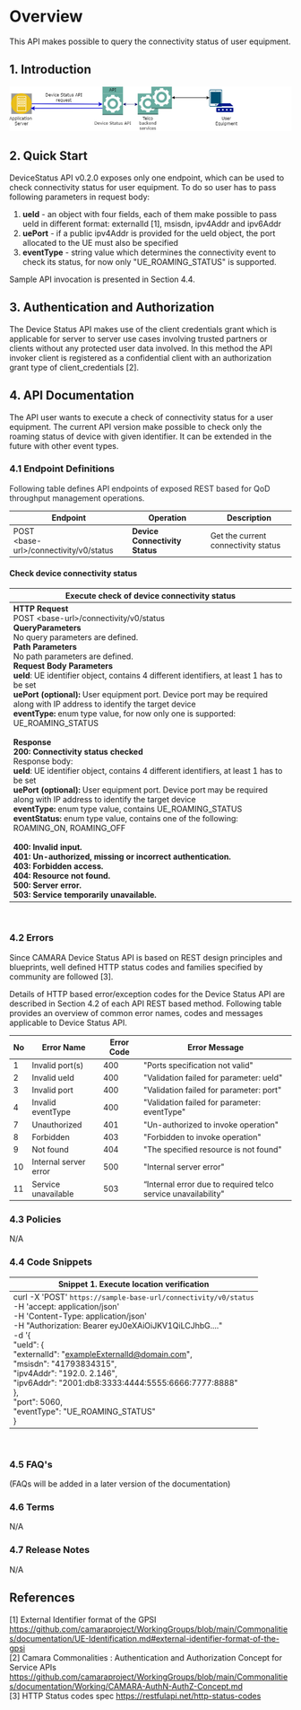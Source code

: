 # Overview
This API makes possible to query the connectivity status of user equipment.

## 1\. Introduction
<img src="resources/DeviceStatus_Connectivity_diagram.png">

## 2\. Quick Start
DeviceStatus API v0.2.0 exposes only one endpoint, which can be used to check connectivity status for user equipment. To do so user has to pass following parameters in request body:
1. **ueId** - an object with four fields, each of them make possible to pass ueId in different format: externalId [1], msisdn, ipv4Addr and ipv6Addr
2. **uePort** - if a public ipv4Addr is provided for the ueId object, the port allocated to the UE must also be specified
2. **eventType** - string value which determines the connectivity event to check its status, for now only "UE_ROAMING_STATUS" is supported.

Sample API invocation is presented in Section 4.4.

## 3\. Authentication and Authorization
The Device Status API makes use of the client credentials grant which is applicable for server to server use cases involving trusted partners or clients without any protected user data involved. In this method the API invoker client is registered as a confidential client with an authorization grant type of client_credentials [2].

## 4\. API Documentation
The API user wants to execute a check of connectivity status for a user equipment. The current API version make possible to check only the roaming status of device with given identifier. It can be extended in the future with other event types.


### 4.1 Endpoint Definitions

<span class="colour" style="color:rgb(23, 43, 77)"><span class="colour" style="color:rgb(36, 41, 47)">Following table
defines API endpoints of exposed REST based for QoD throughput management operations. </span></span>

| **Endpoint**                            | **Operation**             | **Description**               |
|-----------------------------------------|---------------------------|-------------------------------|
| POST<br>  \<base-url>/connectivity/v0/status | **Device Connectivity Status** | Get the current connectivity status |

#### **Check device connectivity status**

| **Execute check of device connectivity status**                                                                                                                                                                                                                                                                                                                                                                                                                                                                                                                                                                                                                                                                                                                                                                                                                                                                                                                                                                                                                                                                                                                                                                                                                                           |
|-------------------------------------------------------------------------------------------------------------------------------------------------------------------------------------------------------------------------------------------------------------------------------------------------------------------------------------------------------------------------------------------------------------------------------------------------------------------------------------------------------------------------------------------------------------------------------------------------------------------------------------------------------------------------------------------------------------------------------------------------------------------------------------------------------------------------------------------------------------------------------------------------------------------------------------------------------------------------------------------------------------------------------------------------------------------------------------------------------------------------------------------------------------------------------------------------------------------------------------------------------------------------------------------|
| **HTTP Request**<br> POST \<base-url>/connectivity/v0/status<br>**QueryParameters**<br> No query parameters are defined.<br>**Path Parameters**<br> No path parameters are defined.<br>**Request Body Parameters**<br> **ueId**: UE identifier object, contains 4 different identifiers, at least 1 has to be set<br> **uePort (optional):** User equipment port. Device port may be required along with IP address to identify the target device <br> **eventType:** enum type value, for now only one is supported: UE_ROAMING_STATUS<br><br>**Response**<br> **200: Connectivity status checked**<br>  Response body:<br> **ueId**: UE identifier object, contains 4 different identifiers, at least 1 has to be set<br> **uePort (optional):** User equipment port. Device port may be required along with IP address to identify the target device <br> **eventType:** enum type value, contains UE_ROAMING_STATUS <br> **eventStatus:** enum type value, contains one of the following: ROAMING_ON, ROAMING_OFF <br><br> **400:** **Invalid input.**<br> **401:** **Un-authorized, missing or incorrect authentication.**<br> **403:** **Forbidden access.**<br> **404:** **Resource not found.**<br>  **500:** **Server error.**<br> **503:** **Service temporarily unavailable.** |
<br>

### 4.2 Errors

Since CAMARA Device Status API is based on REST design principles and blueprints, well defined HTTP status
codes and families specified by community are followed [3].

Details of HTTP based error/exception codes for the Device Status API are described in Section 4.2 of each API REST based method.
Following table provides an overview of common error names, codes and messages applicable to Device Status API.

| No  | Error Name            | Error Code | Error Message                                                 |
|-----|-----------------------|------------|---------------------------------------------------------------|
| 1   | Invalid port(s)       | 400        | "Ports specification not valid"                               |
| 2   | Invalid ueId          | 400        | "Validation failed for parameter: ueId"                       |
| 3   | Invalid port          | 400        | "Validation failed for parameter: port"                       |
| 4   | Invalid eventType     | 400        | "Validation failed for parameter: eventType"                  |
| 7   | Unauthorized          | 401        | "Un-authorized to invoke operation"                           |
| 8   | Forbidden             | 403        | "Forbidden to invoke operation"                               |
| 9   | Not found             | 404        | "The specified resource is not found"                         |
| 10  | Internal server error | 500        | "Internal server error"                                       |
| 11  | Service unavailable   | 503        | “Internal error due to required telco service unavailability" |

### 4.3 Policies

N/A

### 4.4 Code Snippets

| Snippet 1. Execute location verification                                                                                                                                                                                                                                                                                                                                                                                                                                                  |
|-------------------------------------------------------------------------------------------------------------------------------------------------------------------------------------------------------------------------------------------------------------------------------------------------------------------------------------------------------------------------------------------------------------------------------------------------------------------------------------------|
| curl -X 'POST' `https://sample-base-url/connectivity/v0/status`   <br>    -H 'accept: application/json' <br>    -H 'Content-Type: application/json'<br>    -H "Authorization: Bearer eyJ0eXAiOiJKV1QiLCJhbG...."<br>    -d '{<br>     "ueId": {<br>"externalId": "exampleExternalId@domain.com",<br>"msisdn": "41793834315",<br>"ipv4Addr": "192.0. 2.146",<br>"ipv6Addr": "2001:db8:3333:4444:5555:6666:7777:8888"<br>},<br> "port": 5060, <br> "eventType": "UE_ROAMING_STATUS"<br>   } |

<br>

### 4.5 FAQ's

(FAQs will be added in a later version of the documentation)

### 4.6 Terms

N/A

### 4.7 Release Notes

N/A

## References

[1] External Identifier format of the GPSI https://github.com/camaraproject/WorkingGroups/blob/main/Commonalities/documentation/UE-Identification.md#external-identifier-format-of-the-gpsi <br>
[2] Camara Commonalities : Authentication and Authorization Concept for Service
APIs https://github.com/camaraproject/WorkingGroups/blob/main/Commonalities/documentation/Working/CAMARA-AuthN-AuthZ-Concept.md <br>
[3] HTTP Status codes spec https://restfulapi.net/http-status-codes
